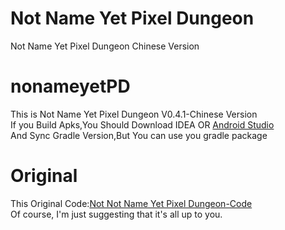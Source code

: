 # Not Name Yet Pixel Dungeon  
Not Name Yet Pixel Dungeon Chinese Version  
# nonameyetPD  
This is Not Name Yet Pixel Dungeon V0.4.1-Chinese Version  
If you Build Apks,You Should Download IDEA OR [Android Studio](https://developer.android.google.cn/studio)  
And Sync Gradle Version,But You can use you gradle package  
# Original
This Original Code:[Not Not Name Yet Pixel Dungeon-Code](https://gitlab.com/RavenWolfPD/nonameyetpixeldungeon)  
Of course, I'm just suggesting that it's all up to you.